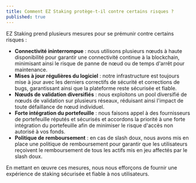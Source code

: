 ```yaml
---
title: Comment EZ Staking protège-t-il contre certains risques ?
published: true
---
```


EZ Staking prend plusieurs mesures pour se prémunir contre certains risques :

* **Connectivité ininterrompue** : nous utilisons plusieurs nœuds à haute disponibilité pour garantir une connectivité continue à la blockchain, minimisant ainsi le risque de panne de nœud ou de temps d'arrêt pour maintenance.
* **Mises à jour régulières du logiciel** : notre infrastructure est toujours mise à jour avec les derniers correctifs de sécurité et corrections de bugs, garantissant ainsi que la plateforme reste sécurisée et fiable.
* **Nœuds de validation diversifiés** : nous exploitons un pool diversifié de nœuds de validation sur plusieurs réseaux, réduisant ainsi l'impact de toute défaillance de nœud individuel.
* **Forte intégration du portefeuille** : nous faisons appel à des fournisseurs de portefeuille réputés et sécurisés et accordons la priorité à une forte intégration du portefeuille afin de minimiser le risque d'accès non autorisé à vos fonds.
* **Politique de remboursement** : en cas de slash doux, nous avons mis en place une politique de remboursement pour garantir que les utilisateurs reçoivent le remboursement de tous les actifs mis en jeu affectés par le slash doux.

En mettant en œuvre ces mesures, nous nous efforçons de fournir une expérience de staking sécurisée et fiable à nos utilisateurs.
